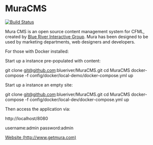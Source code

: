 # MuraCMS
[![Build Status](https://travis-ci.org/blueriver/MuraCMS.svg?branch=master "master")](https://travis-ci.org/blueriver/MuraCMS)

Mura CMS is an open source content management system for CFML, created by [Blue River Interactive Group](http://www.getmura.com). Mura has been designed to be used by marketing departments, web designers and developers.

For those with Docker installed:

Start up a instance pre-populated with content:

git clone git@github.com:blueriver/MuraCMS.git
cd MuraCMS
docker-compose -f config/docker/local-demo/docker-compose.yml up

Start up a instance an empty site:

git clone git@github.com:blueriver/MuraCMS.git
cd MuraCMS
docker-compose -f config/docker/local-dev/docker-compose.yml up


Then access the application via:

http://localhost/8080

username:admin
password:admin

[Website (http://www.getmura.com)](http://www.getmura.com)
